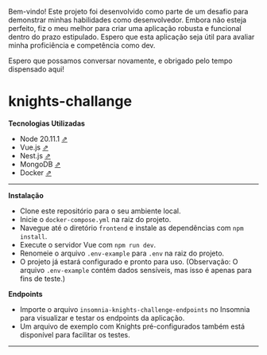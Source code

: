 Bem-vindo! Este projeto foi desenvolvido como parte de um desafio para demonstrar minhas habilidades como desenvolvedor. Embora não esteja perfeito, fiz o meu melhor para criar uma aplicação robusta e funcional dentro do prazo estipulado. Espero que esta aplicação seja útil para avaliar minha proficiência e competência como dev.

Espero que possamos conversar novamente, e obrigado pelo tempo dispensado aqui!

# knights-challange

**Tecnologias Utilizadas**
- Node 20.11.1 [⇗](https://nodejs.org/en/blog/release/v16.20.2)
- Vue.js [⇗](https://vuejs.org)
- Nest.js [⇗](https://nestjs.com)
- MongoDB [⇗](https://www.mongodb.com/pt-b)
- Docker [⇗](https://www.docker.com)

----
**Instalação**
- Clone este repositório para o seu ambiente local.
- Inicie o `docker-compose.yml` na raiz do projeto.
- Navegue até o diretório `frontend` e instale as dependências com `npm install`.
- Execute o servidor Vue com `npm run dev`.
- Renomeie o arquivo `.env-example` para `.env` na raiz do projeto.
- O projeto já estará configurado e pronto para uso. (Observação: O arquivo `.env-example` contém dados sensíveis, mas isso é apenas para fins de teste.)


**Endpoints**
- Importe o arquivo `insomnia-knights-challenge-endpoints` no Insomnia para visualizar e testar os endpoints da aplicação.
- Um arquivo de exemplo com Knights pré-configurados também está disponível para facilitar os testes.

----

